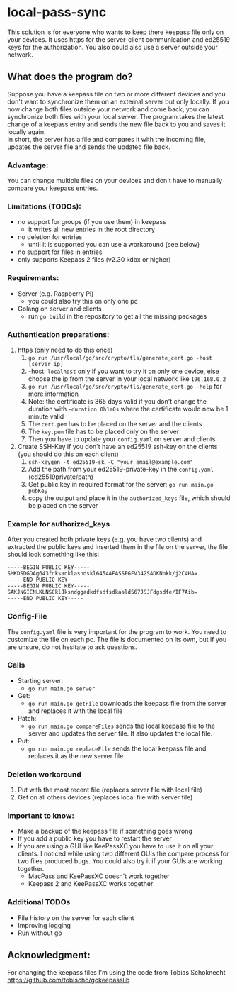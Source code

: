 # local-pass-sync
This solution is for everyone who wants to keep there keepass file only on your devices.
It uses https for the server-client communication and ed25519 keys for the authorization.
You also could also use a server outside your network.

## What does the program do? <br>
Suppose you have a keepass file on two or more different devices and you don't want to synchronize them on an external server but only locally. If you now change both files outside your network and come back, you can synchronize both files with your local server. The program takes the latest change of a keepass entry and sends the new file back to you and saves it locally again.
<br>
In short, the server has a file and compares it with the incoming file, updates the server file and sends the updated file back.

### Advantage: <br>
You can change multiple files on your devices and don't have to manually compare your keepass entries.

### Limitations (TODOs):
* no support for groups (if you use them) in keepass
    * it writes all new entries in the root directory
* no deletion for entries
    * until it is supported you can use a workaround (see below)
* no support for files in entries
* only supports Keepass 2 files (v2.30 kdbx or higher)

### Requirements:
* Server (e.g. Raspberry Pi)
    * you could also try this on only one pc
* Golang on server and clients
    * run `go build` in the repository to get all the missing packages

### Authentication preparations:
1. https (only need to do this once)
    1. `go run /usr/local/go/src/crypto/tls/generate_cert.go -host [server_ip]`
    2. -host: `localhost` only if you want to try it on only one device, else choose the ip from the server in your local network like `196.168.0.2`
    3. `go run /usr/local/go/src/crypto/tls/generate_cert.go -help` for more information
    4. Note: the certificate is 365 days valid if you don't change the duration with `-duration 0h1m0s` where the certificate would now be 1 minute valid
    5. The `cert.pem` has to be placed on the server and the clients
    6. The `key.pem` file has to be placed only on the server
    7. Then you have to update your `config.yaml` on server and clients
2. Create SSH-Key if you don't have an ed25519 ssh-key on the clients (you should do this on each client)
    1. `ssh-keygen -t ed25519-sk -C "your_email@example.com"`
    2. Add the path from your ed25519-private-key in the `config.yaml` (ed25519private/path)
    3. Get public key in required format for the server: `go run main.go pubKey`
    4. copy the output and place it in the `authorized_keys` file, which should be placed on the server

### Example for authorized_keys
After you created both private keys (e.g. you have two clients) and extracted the public keys and inserted them in the file on the server, the file should look something like this:
```
-----BEGIN PUBLIC KEY-----
SMKDSDGDAg643fdksadklasndskl6454AFASSFGFV342SADKNnkk/j2C4HA=
-----END PUBLIC KEY-----
-----BEGIN PUBLIC KEY-----
SAKJNGIENLKLNSCklJksndggadkdfsdfsdkasld567JSJFdgsdfe/IF7Aib=
-----END PUBLIC KEY-----
```

### Config-File
The `config.yaml` file is very important for the program to work. You need to customize the file on each pc. The file is documented on its own, but if you are unsure, do not hesitate to ask questions.


### Calls
* Starting server:
  * `go run main.go server`
* Get:
    * `go run main.go getFile` downloads the keepass file from the server and replaces it with the local file
* Patch:
    * `go run main.go compareFiles` sends the local keepass file to the server and updates the server file. It also updates the local file.
* Put:
    * `go run main.go replaceFile` sends the local keepass file and replaces it as the new server file

### Deletion workaround
1. Put with the most recent file (replaces server file with local file)
2. Get on all others devices (replaces local file with server file)

### Important to know:
* Make a backup of the keepass file if something goes wrong
* If you add a public key you have to restart the server
* If you are using a GUI like KeePassXC you have to use it on all your clients. I noticed while using two different GUIs the compare process for two files produced bugs. You could also try it if your GUIs are working together.
  * MacPass and KeePassXC doesn't work together
  * Keepass 2 and KeePassXC works together

### Additional TODOs
* File history on the server for each client
* Improving logging
* Run without go


## Acknowledgment:<br>
For changing the keepass files I'm using the code from Tobias Schoknecht
https://github.com/tobischo/gokeepasslib
